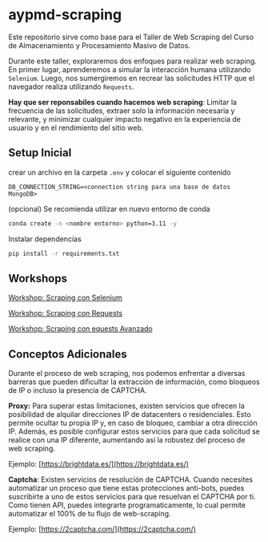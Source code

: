 # aypmd-scraping

Este repositorio sirve como base para el Taller de Web Scraping del Curso de Almacenamiento y Procesamiento Masivo de Datos.

Durante este taller, exploraremos dos enfoques para realizar web scraping. En primer lugar, aprenderemos a simular la interacción humana utilizando `Selenium`. Luego, nos sumergiremos en recrear las solicitudes HTTP que el navegador realiza utilizando `Requests`.

**Hay que ser reponsabiles cuando hacemos web scraping**: Limitar la frecuencia de las solicitudes, extraer solo la información necesaria y relevante, y minimizar cualquier impacto negativo en la experiencia de usuario y en el rendimiento del sitio web.

## Setup Inicial

crear un archivo en la carpeta `.env` y colocar el siguiente contenido

```
DB_CONNECTION_STRING=<connection string para una base de datos MongoDB>
```

(opcional) Se recomienda utilizar en nuevo entorno de conda

```bash
conda create -n <nombre entorno> python=3.11 -y
```

Instalar dependencias

```bash
pip install -r requirements.txt
```

## Workshops

[Workshop: Scraping con Selenium](./selenium_scraping.ipynb)

[Workshop: Scraping con Requests](./requests_scraping.ipynb)

[Workshop: Scraping con equests Avanzado](./advanced_requests_scraping.ipynb)

## Conceptos Adicionales

Durante el proceso de web scraping, nos podemos enfrentar a diversas barreras que pueden dificultar la extracción de información, como bloqueos de IP o incluso la presencia de CAPTCHA.

**Proxy:** Para superar estas limitaciones, existen servicios que ofrecen la posibilidad de alquilar direcciones IP de datacenters o residenciales. Esto permite ocultar tu propia IP y, en caso de bloqueo, cambiar a otra dirección IP. Además, es posible configurar estos servicios para que cada solicitud se realice con una IP diferente, aumentando así la robustez del proceso de web scraping.

Ejemplo: [https://brightdata.es/](https://brightdata.es/)

**Captcha**: Existen servicios de resolución de CAPTCHA. Cuando necesites automatizar un proceso que tiene estas protecciones anti-bots, puedes suscribirte a uno de estos servicios para que resuelvan el CAPTCHA por ti. Como tienen API, puedes integrarte programaticamente, lo cual permite automatizar el 100% de tu flujo de web-scraping.

Ejemplo: [https://2captcha.com/](https://2captcha.com/)
